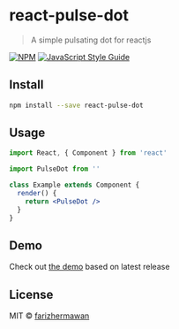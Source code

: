 # react-pulse-dot

> A simple pulsating dot for reactjs

[![NPM](https://img.shields.io/npm/v/react-pulse-dot.svg)](https://www.npmjs.com/package/react-pulse-dot) [![JavaScript Style Guide](https://img.shields.io/badge/code_style-standard-brightgreen.svg)](https://standardjs.com)

## Install

```bash
npm install --save react-pulse-dot
```

## Usage

```jsx
import React, { Component } from 'react'

import PulseDot from ''

class Example extends Component {
  render() {
    return <PulseDot />
  }
}
```

## Demo
Check out [the demo](https://farizhermawan.github.io/react-pulse-dot/) based on latest release

## License

MIT © [farizhermawan](https://github.com/farizhermawan)
